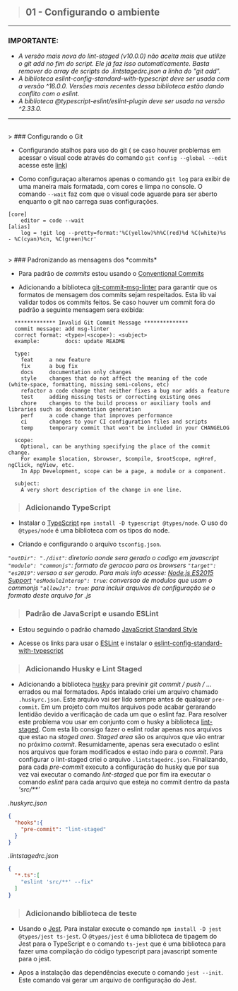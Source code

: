 > ## 01 - Configurando o ambiente

---

### IMPORTANTE:
- *A versão mais nova do lint-staged (v10.0.0) não aceita mais que utilize o git add no fim do script. Ele já faz isso automaticamente. Basta remover do array de scripts do .lintstagedrc.json a linha do "git add".*
- *A biblioteca eslint-config-standard-with-typescript deve ser usada com a versão ^16.0.0. Versões mais recentes dessa biblioteca estão dando conflito com o eslint.*
- *A biblioteca @typescript-eslint/eslint-plugin deve ser usada na versão ^2.33.0.*

---  
<br />
> ### Configurando o Git

* Configurando atalhos para uso do git ( se caso houver problemas em acessar o visual code através do comando ```git config --global --edit``` acesse este [link](https://stackoverflow.com/questions/53847777/associating-visual-studio-code-with-git-in-mac))

* Como configuraçao alteramos apenas o comando ```git log``` para exibir de uma maneira mais formatada, com cores e limpa no console. O comando ```--wait``` faz com que o visual code aguarde para ser aberto enquanto o git nao carrega suas configurações.

```shell
[core]
	editor = code --wait
[alias]
	log = !git log --pretty=format:'%C(yellow)%h%C(red)%d %C(white)%s - %C(cyan)%cn, %C(green)%cr'
```
  
<br />
> ### Padronizando as mensagens dos *commits*

* Para padrão de *commits* estou usando o [Conventional Commits](https://www.conventionalcommits.org/en/v1.0.0/)

* Adicionando a biblioteca [git-commit-msg-linter](https://www.npmjs.com/package/git-commit-msg-linter) para garantir que os formatos de mensagem dos commits sejam respeitados. Esta lib vai validar todos os commits feitos. Se caso houver um commit fora do padrão a seguinte mensagem sera exibida:

```shell
  ************* Invalid Git Commit Message **************
  commit message: add msg-linter
  correct format: <type>(<scope>): <subject>
  example:        docs: update README

  type:
    feat     a new feature
    fix      a bug fix
    docs     documentation only changes
    style    changes that do not affect the meaning of the code (white-space, formatting, missing semi-colons, etc)
    refactor a code change that neither fixes a bug nor adds a feature
    test     adding missing tests or correcting existing ones
    chore    changes to the build process or auxiliary tools and libraries such as documentation generation
    perf     a code change that improves performance
    ci       changes to your CI configuration files and scripts
    temp     temporary commit that won't be included in your CHANGELOG

  scope:
    Optional, can be anything specifying the place of the commit change.
    For example $location, $browser, $compile, $rootScope, ngHref, ngClick, ngView, etc.
    In App Development, scope can be a page, a module or a component.

  subject:
    A very short description of the change in one line.
```
  

> ### Adicionando TypeScript

* Instalar o [TypeScript](https://www.typescriptlang.org/docs/home.html) ```npm install -D typescript @types/node```. O uso do ```@types/node``` é uma biblioteca com os tipos do node.  

* Criando e configurando o arquivo ```tsconfig.json```.

*```"outDir": "./dist"```: diretorio aonde sera gerado o codigo em javascript*
*```"module": "commonjs"```: formato de geracao para os browsers*
*```"target": "es2019"```: versao a ser gerada. Para mais info acesse: [Node.js ES2015 Support](https://node.green/)*
*```"esModuleInterop": true```: conversao de modulos que usam o commonjs*
*```"allowJs": true```: para incluir arquivos de configuração se o formato deste arquivo for .js*

  
> ### Padrão de JavaScript e usando ESLint

* Estou seguindo o padrão chamado [JavaScript Standard Style](https://standardjs.com/rules.html)

* Acesse os links para usar o [ESLint](https://eslint.org/docs/user-guide/getting-started) e instalar o [eslint-config-standard-with-typescript](https://www.npmjs.com/package/eslint-config-standard-with-typescript)

  
> ### Adicionando Husky e Lint Staged

* Adicionando a biblioteca [husky](https://www.npmjs.com/package/husky) para previnir *git commit / push / ...* errados ou mal formatados. Após intalado criei um arquivo chamado ```.huskyrc.json```. Este arquivo vai ser lido sempre antes de qualquer ```pre-commit```. Em um projeto com muitos arquivos pode acabar gerarando lentidão devido a verificação de cada um que o eslint faz. Para resolver este problema vou usar em conjunto com o husky a biblioteca [lint-staged](https://www.npmjs.com/package/lint-staged). Com esta lib consigo fazer o eslint rodar apenas nos arquivos que estao na *staged area*. *Staged area* são os arquivos que vão entrar no próximo *commit*. Resumidamente, apenas sera executado o eslint nos arquivos que foram modificados e estao indo para o *commit*. Para configurar o lint-staged criei o arquivo ```.lintstagedrc.json```. Finalizando, para cada *pre-commit* executo a configuração do husky que por sua vez vai executar o comando *lint-staged* que por fim ira executar o comando *eslint* para cada arquivo que esteja no commit dentro da pasta *'src/**'*

*.huskyrc.json*
```json
{
  "hooks":{
    "pre-commit": "lint-staged"
  }
}
```

*.lintstagedrc.json*
```json
{
  "*.ts":[
    "eslint 'src/**' --fix"
  ]
}
```

  
> ### Adicionando biblioteca de teste

* Usando o [Jest](https://jestjs.io/docs/en/getting-started). Para instalar execute o comando ```npm install -D jest @types/jest ts-jest```. O ```@types/jest``` é uma biblioteca de tipagem do Jest para o TypeScript e o comando ```ts-jest``` que é uma biblioteca para fazer uma compilação do código typescript para javascript somente para o jest.

* Apos a instalação das dependências execute o comando ```jest --init```. Este comando vai gerar um arquivo de configuração do Jest.
